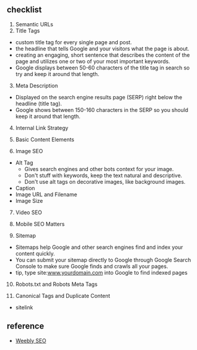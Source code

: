 

## checklist
1. Semantic URLs
2. Title Tags
  - custom title tag for every single page and post. 
  - the headline that tells Google and your visitors what the page is about. 
  - creating an engaging, short sentence that describes the content of the page and utilizes one or two of your most important keywords. 
  - Google displays between 50-60 characters of the title tag in search so try and keep it around that length.

3. Meta Description
  - Displayed on the search engine results page (SERP) right below the headline (title tag).
  - Google shows between 150-160 characters in the SERP so you should keep it around that length. 
  
4. Internal Link Strategy

5. Basic Content Elements

6. Image SEO
  - Alt Tag
    - Gives search engines and other bots context for your image.
    - Don't stuff with keywords, keep the text natural and descriptive.
    - Don't use alt tags on decorative images, like background images.
  - Caption
  - Image URL and Filename
  - Image Size

7. Video SEO

8. Mobile SEO Matters

9. Sitemap
  - Sitemaps help Google and other search engines find and index your content quickly.
  - You can submit your sitemap directly to Google through Google Search Console to make sure Google finds and crawls all your pages. 
  - tip, type site:www.yourdomain.com into Google to find indexed pages
  
10. Robots.txt and Robots Meta Tags
  
11. Canonical Tags and Duplicate Content

- sitelink



## reference
- [Weebly SEO](https://www.weebly.com/seo/)
